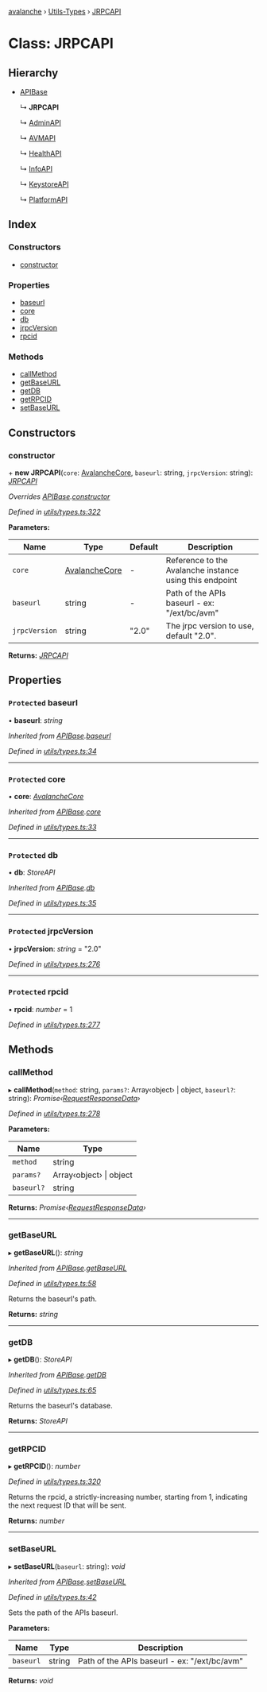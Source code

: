 [avalanche](../README.md) › [Utils-Types](../modules/utils_types.md) › [JRPCAPI](utils_types.jrpcapi.md)

# Class: JRPCAPI

## Hierarchy

* [APIBase](utils_types.apibase.md)

  ↳ **JRPCAPI**

  ↳ [AdminAPI](adminapi.adminapi-1.md)

  ↳ [AVMAPI](avmapi.avmapi-1.md)

  ↳ [HealthAPI](healthapi.healthapi-1.md)

  ↳ [InfoAPI](infoapi.infoapi-1.md)

  ↳ [KeystoreAPI](keystoreapi.keystoreapi-1.md)

  ↳ [PlatformAPI](platformapi.platformapi-1.md)

## Index

### Constructors

* [constructor](utils_types.jrpcapi.md#constructor)

### Properties

* [baseurl](utils_types.jrpcapi.md#protected-baseurl)
* [core](utils_types.jrpcapi.md#protected-core)
* [db](utils_types.jrpcapi.md#protected-db)
* [jrpcVersion](utils_types.jrpcapi.md#protected-jrpcversion)
* [rpcid](utils_types.jrpcapi.md#protected-rpcid)

### Methods

* [callMethod](utils_types.jrpcapi.md#callmethod)
* [getBaseURL](utils_types.jrpcapi.md#getbaseurl)
* [getDB](utils_types.jrpcapi.md#getdb)
* [getRPCID](utils_types.jrpcapi.md#getrpcid)
* [setBaseURL](utils_types.jrpcapi.md#setbaseurl)

## Constructors

###  constructor

\+ **new JRPCAPI**(`core`: [AvalancheCore](avalanchecore.avalanchecore-1.md), `baseurl`: string, `jrpcVersion`: string): *[JRPCAPI](utils_types.jrpcapi.md)*

*Overrides [APIBase](utils_types.apibase.md).[constructor](utils_types.apibase.md#constructor)*

*Defined in [utils/types.ts:322](https://github.com/ava-labs/avalanche.js/blob/c723742/src/utils/types.ts#L322)*

**Parameters:**

Name | Type | Default | Description |
------ | ------ | ------ | ------ |
`core` | [AvalancheCore](avalanchecore.avalanchecore-1.md) | - | Reference to the Avalanche instance using this endpoint |
`baseurl` | string | - | Path of the APIs baseurl - ex: "/ext/bc/avm" |
`jrpcVersion` | string | "2.0" | The jrpc version to use, default "2.0".  |

**Returns:** *[JRPCAPI](utils_types.jrpcapi.md)*

## Properties

### `Protected` baseurl

• **baseurl**: *string*

*Inherited from [APIBase](utils_types.apibase.md).[baseurl](utils_types.apibase.md#protected-baseurl)*

*Defined in [utils/types.ts:34](https://github.com/ava-labs/avalanche.js/blob/c723742/src/utils/types.ts#L34)*

___

### `Protected` core

• **core**: *[AvalancheCore](avalanchecore.avalanchecore-1.md)*

*Inherited from [APIBase](utils_types.apibase.md).[core](utils_types.apibase.md#protected-core)*

*Defined in [utils/types.ts:33](https://github.com/ava-labs/avalanche.js/blob/c723742/src/utils/types.ts#L33)*

___

### `Protected` db

• **db**: *StoreAPI*

*Inherited from [APIBase](utils_types.apibase.md).[db](utils_types.apibase.md#protected-db)*

*Defined in [utils/types.ts:35](https://github.com/ava-labs/avalanche.js/blob/c723742/src/utils/types.ts#L35)*

___

### `Protected` jrpcVersion

• **jrpcVersion**: *string* = "2.0"

*Defined in [utils/types.ts:276](https://github.com/ava-labs/avalanche.js/blob/c723742/src/utils/types.ts#L276)*

___

### `Protected` rpcid

• **rpcid**: *number* = 1

*Defined in [utils/types.ts:277](https://github.com/ava-labs/avalanche.js/blob/c723742/src/utils/types.ts#L277)*

## Methods

###  callMethod

▸ **callMethod**(`method`: string, `params?`: Array‹object› | object, `baseurl?`: string): *Promise‹[RequestResponseData](utils_types.requestresponsedata.md)›*

*Defined in [utils/types.ts:278](https://github.com/ava-labs/avalanche.js/blob/c723742/src/utils/types.ts#L278)*

**Parameters:**

Name | Type |
------ | ------ |
`method` | string |
`params?` | Array‹object› &#124; object |
`baseurl?` | string |

**Returns:** *Promise‹[RequestResponseData](utils_types.requestresponsedata.md)›*

___

###  getBaseURL

▸ **getBaseURL**(): *string*

*Inherited from [APIBase](utils_types.apibase.md).[getBaseURL](utils_types.apibase.md#getbaseurl)*

*Defined in [utils/types.ts:58](https://github.com/ava-labs/avalanche.js/blob/c723742/src/utils/types.ts#L58)*

Returns the baseurl's path.

**Returns:** *string*

___

###  getDB

▸ **getDB**(): *StoreAPI*

*Inherited from [APIBase](utils_types.apibase.md).[getDB](utils_types.apibase.md#getdb)*

*Defined in [utils/types.ts:65](https://github.com/ava-labs/avalanche.js/blob/c723742/src/utils/types.ts#L65)*

Returns the baseurl's database.

**Returns:** *StoreAPI*

___

###  getRPCID

▸ **getRPCID**(): *number*

*Defined in [utils/types.ts:320](https://github.com/ava-labs/avalanche.js/blob/c723742/src/utils/types.ts#L320)*

Returns the rpcid, a strictly-increasing number, starting from 1, indicating the next request ID that will be sent.

**Returns:** *number*

___

###  setBaseURL

▸ **setBaseURL**(`baseurl`: string): *void*

*Inherited from [APIBase](utils_types.apibase.md).[setBaseURL](utils_types.apibase.md#setbaseurl)*

*Defined in [utils/types.ts:42](https://github.com/ava-labs/avalanche.js/blob/c723742/src/utils/types.ts#L42)*

Sets the path of the APIs baseurl.

**Parameters:**

Name | Type | Description |
------ | ------ | ------ |
`baseurl` | string | Path of the APIs baseurl - ex: "/ext/bc/avm"  |

**Returns:** *void*
